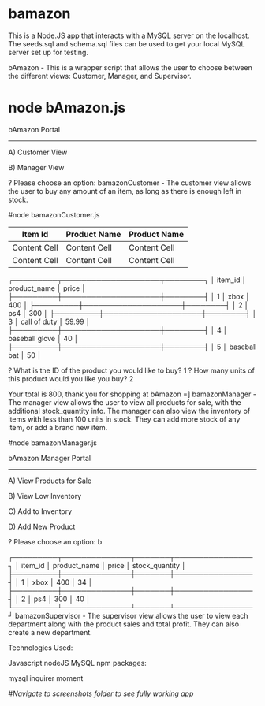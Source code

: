# bamazon

This is a Node.JS app that interacts with a MySQL server on the localhost. The seeds.sql and schema.sql files can be used to get your local MySQL server set up for testing.

bAmazon - This is a wrapper script that allows the user to choose between the different views: Customer, Manager, and Supervisor.

# node bAmazon.js

bAmazon Portal

-----------------------------------

A) Customer View

B) Manager View



? Please choose an option:
bamazonCustomer - The customer view allows the user to buy any amount of an item, as long as there is enough left in stock.

#node bamazonCustomer.js

| Item Id  | Product Name | Product Name |
| ------------- | ------------- | ------------- |
| Content Cell  | Content Cell  | Content Cell  |
| Content Cell  | Content Cell  | Content Cell  |

┌─────────┬────────────────────┬────────┐
│ item_id │ product_name       │ price  │
├─────────┼────────────────────┼────────┤
│ 1       │ xbox               │ 400    │
├─────────┼────────────────────┼────────┤
│ 2       │ ps4                │ 300    │
├─────────┼────────────────────┼────────┤
│ 3       │ call of duty       │ 59.99  │
├─────────┼────────────────────┼────────┤
│ 4       │ baseball glove     │ 40     │
├─────────┼────────────────────┼────────┤
│ 5       │ baseball bat       │ 50     │

? What is the ID of the product you would like to buy? 1
? How many units of this product would you like you buy? 2

Your total is 800, thank you for shopping at bAmazon =]
bamazonManager - The manager view allows the user to view all products for sale, with the additional stock_quantity info. The manager can also view the inventory of items with less than 100 units in stock. They can add more stock of any item, or add a brand new item.

#node bamazonManager.js

bAmazon Manager Portal

-----------------------------------

A) View Products for Sale

B) View Low Inventory

C) Add to Inventory

D) Add New Product

? Please choose an option:  b


┌─────────┬──────────────┬───────┬────────────────┐
│ item_id │ product_name │ price │ stock_quantity │
├─────────┼──────────────┼───────┼────────────────┤
│ 1       │ xbox         │ 400   │ 34             │
├─────────┼──────────────┼───────┼────────────────┤
│ 2       │ ps4          │ 300   │ 40             │
└─────────┴──────────────┴───────┴────────────────┘
bamazonSupervisor - The supervisor view allows the user to view each department along with the product sales and total profit. They can also create a new department.


Technologies Used:

Javascript
nodeJS
MySQL
npm packages:

mysql
inquirer
moment


#*Navigate to screenshots folder to see fully working app*

